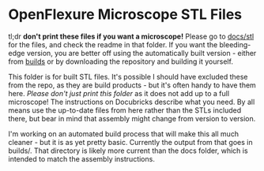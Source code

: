 # OpenFlexure Microscope STL Files
tl;dr **don't print these files if you want a microscope!** Please go to [docs/stl](../docs/stl/) for the files, and check the readme in that folder.  If you want the bleeding-edge version, you are better off using the automatically built version - either from [builds](../builds/) or by downloading the repository and building it yourself.

This folder is for built STL files.  It's possible I should have excluded these from the repo, as they are build products - but it's often handy to have them here.  *Please don't just print this folder* as it does not add up to a full microscope!  The instructions on Docubricks describe what you need.  By all means use the up-to-date files from here rather than the STLs included there, but bear in mind that assembly might change from version to version.

I'm working on an automated build process that will make this all much cleaner - but it is as yet pretty basic.  Currently the output from that goes in builds/.  That directory is likely more current than the docs folder, which is intended to match the assembly instructions.


